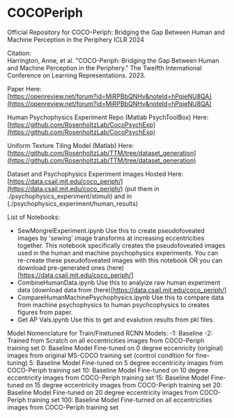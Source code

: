 # COCOPeriph
Official Repository for COCO-Periph: Bridging the Gap Between Human and Machine Perception in the Periphery ICLR 2024

Citation:  
Harrington, Anne, et al. "COCO-Periph: Bridging the Gap Between Human and Machine Perception in the Periphery." The Twelfth International Conference on Learning Representations. 2023.

Paper Here:  
[https://openreview.net/forum?id=MiRPBbQNHv&noteId=hPqieNU8QA](https://openreview.net/forum?id=MiRPBbQNHv&noteId=hPqieNU8QA)

Human Psychophysics Experiment Repo (Matlab PsychToolBox) Here:
[https://github.com/RosenholtzLab/CocoPsychExp](https://github.com/RosenholtzLab/CocoPsychExp)

Uniform Texture Tiling Model (Matlab) Here:
[https://github.com/RosenholtzLab/TTM/tree/dataset_generation](https://github.com/RosenholtzLab/TTM/tree/dataset_generation)

Dataset and Psychophysics Experiment Images Hosted Here:
[https://data.csail.mit.edu/coco_periph/](https://data.csail.mit.edu/coco_periph/) (put them in ./psychophysics_experiment/stimuli) and in (./psychophysics_experiment/human_results)

List of Notebooks:
- SewMongrelExperiment.ipynb  Use this to create pseudofoveated images by 'sewing' image transforms at increasing eccentricities together. This notebook specifically creates the pseudofoveated images used in the human and machine psychophysics experiments. You can re-create these pseudofoveated images with this notebook OR you can download pre-generated ones (here)[https://data.csail.mit.edu/coco_periph/]
- CombineHumanData.ipynb Use this to analyize raw human experiment data (download data from (here)[https://data.csail.mit.edu/coco_periph/]
- CompareHumanMachinePsychophysics.ipynb Use this to compare data from machine psychophysics to human psychcophysics to creates figures from paper.
- Get AP Vals.ipynb Use this to get and evalution results from pkl files.

Model Nomenclature for Train/Finetuned RCNN Models:
-1: Baseline
-2: Trained from Scratch on all eccentricities images from COCO-Periph training set
0: Baseline Model Fine-tuned on 0 degree eccenricity (original) images from original MS-COCO training set (control condition for fine-tuning)
5:  Baseline Model Fine-tuned on 5 degree eccentricity images from COCO-Periph training set
10:  Baseline Model Fine-tuned on 10 degree eccentricity images from COCO-Periph training set
15:  Baseline Model Fine-tuned on 15 degree eccentricity images from COCO-Periph training set
20:  Baseline Model Fine-tuned on 20 degree eccentricity images from COCO-Periph training set
100: Baseline Model Fine-turned on all eccentricities images from COCO-Periph training set




